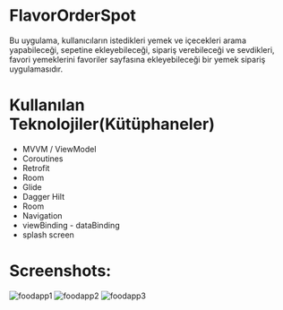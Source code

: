 # FlavorOrderSpot

Bu uygulama, kullanıcıların istedikleri yemek ve içecekleri arama yapabileceği, sepetine ekleyebileceği, sipariş verebileceği ve sevdikleri, favori yemeklerini favoriler sayfasına ekleyebileceği bir yemek sipariş uygulamasıdır.

# Kullanılan Teknolojiler(Kütüphaneler)
- MVVM / ViewModel
- Coroutines 
- Retrofit
- Room 
- Glide
- Dagger Hilt
- Room
- Navigation
- viewBinding - dataBinding 
- splash screen

# Screenshots:

 <img src="https://github.com/smtersoyoglu/FlavorOrderSpot/assets/77547002/a60d6805-8206-4a0b-a2f5-64d2e138dffe"  alt="foodapp1"> 
 <img src="https://github.com/smtersoyoglu/FlavorOrderSpot/assets/77547002/122618c4-503b-42e5-b8ab-132b27b4678f"alt="foodapp2"> 
<img src="https://github.com/smtersoyoglu/FlavorOrderSpot/assets/77547002/d0e9c552-fe48-4836-8ec3-8d33b28338d3"  alt="foodapp3">
